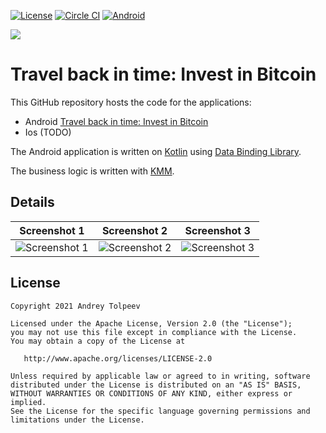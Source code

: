 
[![License](https://img.shields.io/badge/license-Apache_2.0-blue.svg)](http://www.apache.org/licenses/LICENSE-2.0)
[![Circle CI](https://circleci.com/gh/vase4kin/Travel-back-in-time-Invest-in-Bitcoin/tree/dev.svg?style=shield)](https://app.circleci.com/pipelines/github/vase4kin/Travel-back-in-time-Invest-in-Bitcoin?branch=dev)
[![Android](https://img.shields.io/badge/android-1.1.3-blue.svg)](https://github.com/vase4kin/Back-in-time-Buy-bitcoin/releases/latest)

<img src="https://github.com/vase4kin/Back-in-time-Buy-bitcoin/raw/dev/screenshots/feature-graphic.png">

# Travel back in time: Invest in Bitcoin

This GitHub repository hosts the code for the applications:
* Android [Travel back in time: Invest in Bitcoin](https://play.google.com/store/apps/details?id=com.travelbackintime.buybitcoin)
* Ios (TODO)

The Android application is written on [Kotlin](https://kotlinlang.org/) using [Data Binding Library](https://developer.android.com/topic/libraries/data-binding/).

The business logic is written with [KMM](https://kotlinlang.org/docs/mobile/home.html).

## Details

Screenshot 1 | Screenshot 2 | Screenshot 3  
:-------------------------:|:-------------------------:|:-------------------------:
![Screenshot 1](https://github.com/vase4kin/Back-in-time-Buy-bitcoin/raw/master/screenshots/Phone%20Screenshot%201.png) | ![Screenshot 2](https://github.com/vase4kin/Back-in-time-Buy-bitcoin/raw/master/screenshots/Phone%20Screenshot%202.png) | ![Screenshot 3](https://github.com/vase4kin/Back-in-time-Buy-bitcoin/raw/master/screenshots/Phone%20Screenshot%203.png)

## License
```
Copyright 2021 Andrey Tolpeev

Licensed under the Apache License, Version 2.0 (the "License");
you may not use this file except in compliance with the License.
You may obtain a copy of the License at

   http://www.apache.org/licenses/LICENSE-2.0

Unless required by applicable law or agreed to in writing, software
distributed under the License is distributed on an "AS IS" BASIS,
WITHOUT WARRANTIES OR CONDITIONS OF ANY KIND, either express or implied.
See the License for the specific language governing permissions and
limitations under the License.
```
